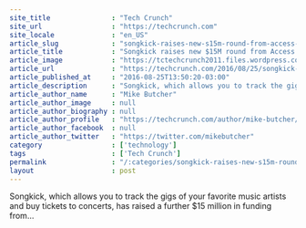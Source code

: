 ```yaml
---
site_title               : "Tech Crunch"
site_url                 : "https://techcrunch.com"
site_locale              : "en_US"
article_slug             : "songkick-raises-new-s15m-round-from-access-industries-expands-us-operations"
article_title            : "Songkick raises new $15M round from Access Industries, expands US operations"
article_image            : "https://tctechcrunch2011.files.wordpress.com/2015/06/screen-shot-2015-06-04-at-16-55-53.png?w=451&h=400&crop=1"
article_url              : "https://techcrunch.com/2016/08/25/songkick-raises-new-15m-round-from-access-industries-expands-us-operations/"
article_published_at     : "2016-08-25T13:50:20-03:00"
article_description      : "Songkick, which allows you to track the gigs of your favorite music artists and buy tickets to concerts, has raised a further $15 million in funding from..."
article_author_name      : "Mike Butcher"
article_author_image     : null
article_author_biography : null
article_author_profile   : "https://techcrunch.com/author/mike-butcher/"
article_author_facebook  : null
article_author_twitter   : "https://twitter.com/mikebutcher"
category                 : ['technology']
tags                     : ['Tech Crunch']
permalink                : "/:categories/songkick-raises-new-s15m-round-from-access-industries-expands-us-operations/"
layout                   : post
---
```


Songkick, which allows you to track the gigs of your favorite music artists and buy tickets to concerts, has raised a further $15 million in funding from...
